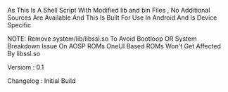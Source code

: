 As This Is A Shell Script With Modified lib and bin Files , No Additional Sources Are Available And This Is Built For Use In Android And Is Device Specific

NOTE: Remove system/lib/libssl.so To Avoid Bootloop OR System Breakdown Issue On AOSP ROMs
OneUI Based ROMs Won't Get Affected By libssl.so

Versiom : 0.1

Changelog : Initial Build
